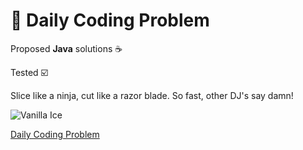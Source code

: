 # 🤯 Daily Coding Problem

Proposed **Java** solutions ☕️ 

Tested ☑️

Slice like a ninja, cut like a razor blade. So fast, other DJ's say damn!

![Vanilla Ice](https://media.giphy.com/media/LuotQFLWv0CD6/giphy.gif)

[Daily Coding Problem](https://www.dailycodingproblem.com/)